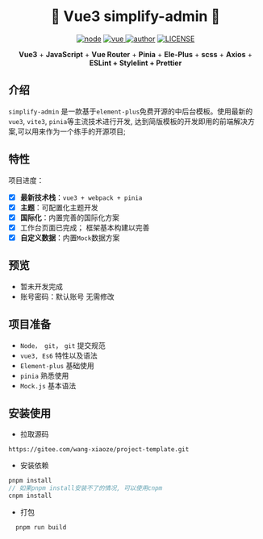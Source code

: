 <h1 align="center"> 💜 Vue3 simplify-admin 💜</h1>

<p align="center">
<a href="https://nodejs.org/en/about/releases/"><img src="https://img.shields.io/node/v/vite.svg" alt="node"></a>
 
  <a href="https://github.com/vuejs/core">
    <img src="https://img.shields.io/badge/vue-3.2.13-brightgreen.svg" alt="vue">
  </a>
  <a href="https://gitee.com/wang-xiaoze"><img alt="author" src="https://img.shields.io/badge/author-WangXiaoZe-blue.svg"/></a>
  <a href="https://gitee.com/wang-xiaoze/simplify-admin/blob/master/LICENSE"><img alt="LICENSE" src="https://img.shields.io/github/license/ElanYoung/spring-boot-learning-examples.svg"/></a>
</p>

<p align='center'>
  <b>Vue3</b> + <b>JavaScript</b> + <b>Vue Router</b> + <b>Pinia</b> + <b>Ele-Plus</b> + <b>scss</b> + <b>Axios</b> + <b>ESLint + Stylelint + Prettier</b>
</p>

## 介绍

`simplify-admin` 是一款基于`element-plus`免费开源的中后台模板。使用最新的`vue3`, `vite3`, `pinia`等主流技术进行开发,
达到简版模板的开发即用的前端解决方案,可以用来作为一个练手的开源项目;

## 特性

项目进度：

- [x] **最新技术栈**：`vue3 + webpack + pinia`
- [x] **主题**：可配置化主题开发
- [x] **国际化**：内置完善的国际化方案
- [X] 工作台页面已完成； 框架基本构建以完善
- [x] **自定义数据**：内置`Mock`数据方案

## 预览

- 暂未开发完成
- 账号密码：默认账号 无需修改

## 项目准备

- `Node， git`， `git` 提交规范
- `vue3, Es6` 特性以及语法
- `Element-plus` 基础使用
- `pinia` 熟悉使用
- `Mock.js` 基本语法

## 安装使用

- 拉取源码

```git
https://gitee.com/wang-xiaoze/project-template.git
```

- 安装依赖

```js
pnpm install
// 如果pnpm install安装不了的情况, 可以使用cnpm
cnpm install
```

- 打包

```js
  pnpm run build
```
